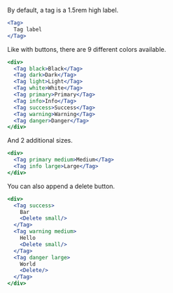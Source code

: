 By default, a tag is a 1.5rem high label.

```jsx
<Tag>
  Tag label
</Tag>
```

Like with buttons, there are 9 different colors available.

```jsx
<div>
  <Tag black>Black</Tag>
  <Tag dark>Dark</Tag>
  <Tag light>Light</Tag>
  <Tag white>White</Tag>
  <Tag primary>Primary</Tag>
  <Tag info>Info</Tag>
  <Tag success>Success</Tag>
  <Tag warning>Warning</Tag>
  <Tag danger>Danger</Tag>
</div>
```

And 2 additional sizes.

```jsx
<div>
  <Tag primary medium>Medium</Tag>
  <Tag info large>Large</Tag>
</div>
```

You can also append a delete button.

```jsx
<div>
  <Tag success>
    Bar
    <Delete small/>
  </Tag>
  <Tag warning medium>
    Hello
    <Delete small/>
  </Tag>
  <Tag danger large>
    World
    <Delete/>
  </Tag>
</div>
```
